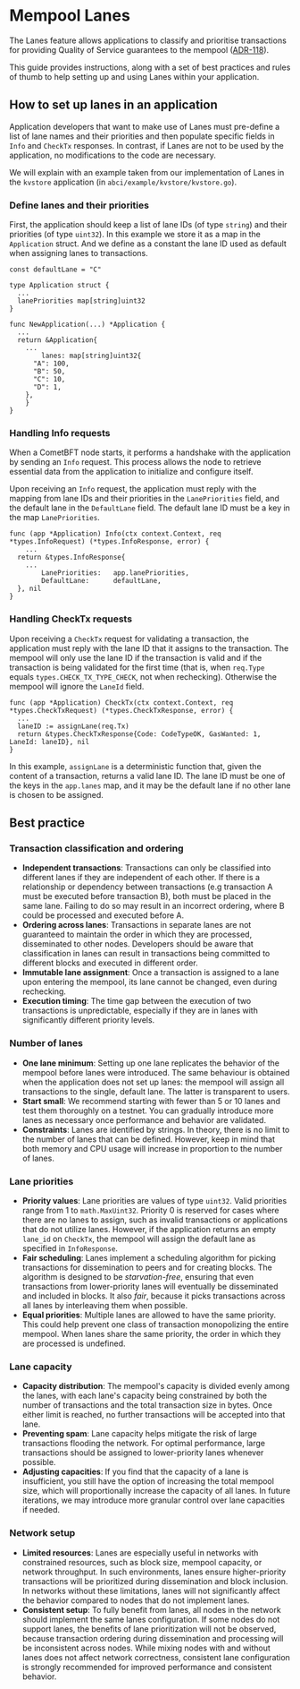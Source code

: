 # Mempool Lanes

The Lanes feature allows applications to classify and prioritise transactions for providing Quality
of Service guarantees to the mempool ([ADR-118](adr)). 

This guide provides instructions, along with a set of best practices and rules of thumb to help
setting up and using Lanes within your application. 

## How to set up lanes in an application

Application developers that want to make use of Lanes must pre-define a list of lane names and their
priorities and then populate specific fields in `Info` and `CheckTx` responses. In contrast, if
Lanes are not to be used by the application, no modifications to the code are necessary.

We will explain with an example taken from our implementation of Lanes in the `kvstore` application
(in `abci/example/kvstore/kvstore.go`).

### Define lanes and their priorities

First, the application should keep a list of lane IDs (of type `string`) and their priorities (of
type `uint32`). In this example we store it as a map in the `Application` struct. And we define as a
constant the lane ID used as default when assigning lanes to transactions.
```golang
const defaultLane = "C"

type Application struct {
  ...
  lanePriorities map[string]uint32
}

func NewApplication(...) *Application {
  ...
  return &Application{
    ...
		lanes: map[string]uint32{
      "A": 100,
      "B": 50,
      "C": 10,
      "D": 1,
    },
	}
}
```

### Handling Info requests

When a CometBFT node starts, it performs a handshake with the application by sending an `Info`
request. This process allows the node to retrieve essential data from the application to initialize
and configure itself.

Upon receiving an `Info` request, the application must reply with the mapping from lane IDs and
their priorities in the `LanePriorities` field, and the default lane in the `DefaultLane` field. The
default lane ID must be a key in the map `LanePriorities`.
```golang
func (app *Application) Info(ctx context.Context, req *types.InfoRequest) (*types.InfoResponse, error) {
	...
  return &types.InfoResponse{
    ...
		LanePriorities:   app.lanePriorities,
		DefaultLane:      defaultLane,
  }, nil
}
```

### Handling CheckTx requests

Upon receiving a `CheckTx` request for validating a transaction, the application must reply with the
lane ID that it assigns to the transaction. The mempool will only use the lane ID if the transaction
is valid and if the transaction is being validated for the first time (that is, when `req.Type`
equals `types.CHECK_TX_TYPE_CHECK`, not when rechecking). Otherwise the mempool will ignore the
`LaneId` field.
```golang
func (app *Application) CheckTx(ctx context.Context, req *types.CheckTxRequest) (*types.CheckTxResponse, error) {
  ...
  laneID := assignLane(req.Tx)
  return &types.CheckTxResponse{Code: CodeTypeOK, GasWanted: 1, LaneId: laneID}, nil
}
```
In this example, `assignLane` is a deterministic function that, given the content of a transaction,
returns a valid lane ID. The lane ID must be one of the keys in the `app.lanes` map, and it may be
the default lane if no other lane is chosen to be assigned.

## Best practice

### Transaction classification and ordering

- **Independent transactions**: Transactions can only be classified into different lanes if they are
  independent of each other. If there is a relationship or dependency between transactions (e.g
  transaction A must be executed before transaction B), both must be placed in the same lane.
  Failing to do so may result in an incorrect ordering, where B could be processed and executed
  before A.
- **Ordering across lanes**: Transactions in separate lanes are not guaranteed to maintain the order
  in which they are processed, disseminated to other nodes. Developers should be aware that
  classification in lanes can result in transactions being committed to different blocks and executed
  in different order.
- **Immutable lane assignment**: Once a transaction is assigned to a lane upon entering the mempool,
  its lane cannot be changed, even during rechecking.
- **Execution timing**: The time gap between the execution of two transactions is unpredictable,
  especially if they are in lanes with significantly different priority levels.

### Number of lanes

- **One lane minimum**: Setting up one lane replicates the behavior of the mempool before lanes were
  introduced. The same behaviour is obtained when the application does not set up lanes: the mempool
  will assign all transactions to the single, default lane. The latter is transparent to users.
- **Start small**: We recommend starting with fewer than 5 or 10 lanes and test them thoroughly on a
  testnet. You can gradually introduce more lanes as necessary once performance and behavior are
  validated.
- **Constraints**: Lanes are identified by strings. In theory, there is no limit to the number of
  lanes that can be defined. However, keep in mind that both memory and CPU usage will increase in
  proportion to the number of lanes.

### Lane priorities

- **Priority values**: Lane priorities are values of type `uint32`. Valid priorities range from 1 to
  `math.MaxUint32`. Priority 0 is reserved for cases where there are no lanes to assign, such as
  invalid transactions or applications that do not utilize lanes. However, if the application
  returns an empty `lane_id` on `CheckTx`, the mempool will assign the default lane as specified in
  `InfoResponse`.
- **Fair scheduling**: Lanes implement a scheduling algorithm for picking transactions
  for dissemination to peers and for creating blocks. The algorithm is designed to be
  _starvation-free_, ensuring that even transactions from lower-priority lanes will eventually be
  disseminated and included in blocks. It also _fair_, because it picks transactions across all
  lanes by interleaving them when possible.
- **Equal priorities**: Multiple lanes are allowed to have the same priority. This could help
  prevent one class of transaction monopolizing the entire mempool. When lanes share the same
  priority, the order in which they are processed is undefined.

### Lane capacity

- **Capacity distribution**: The mempool's capacity is divided evenly among the lanes, with each
  lane's capacity being constrained by both the number of transactions and the total transaction
  size in bytes. Once either limit is reached, no further transactions will be accepted into that
  lane.
- **Preventing spam**: Lane capacity helps mitigate the risk of large transactions flooding the
  network. For optimal performance, large transactions should be assigned to lower-priority lanes
  whenever possible.
- **Adjusting capacities**: If you find that the capacity of a lane is insufficient, you still have
  the option of increasing the total mempool size, which will proportionally increase the capacity
  of all lanes. In future iterations, we may introduce more granular control over lane capacities if
  needed.

### Network setup

- **Limited resources**: Lanes are especially useful in networks with constrained resources, such as
  block size, mempool capacity, or network throughput. In such environments, lanes ensure
  higher-priority transactions will be prioritized during dissemination and block inclusion. In
  networks without these limitations, lanes will not significantly affect the behavior compared to
  nodes that do not implement lanes.
- **Consistent setup**: To fully benefit from lanes, all nodes in the network should implement the
  same lanes configuration. If some nodes do not support lanes, the benefits of lane prioritization
  will not be observed, because transaction ordering during dissemination and processing will be
  inconsistent across nodes. While mixing nodes with and without lanes does not affect network
  correctness, consistent lane configuration is strongly recommended for improved performance and
  consistent behavior.

[adr]: ../../../docs/references/architecture/adr-118-mempool-lanes.md